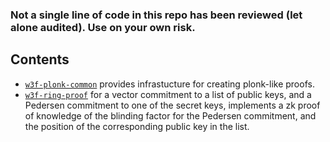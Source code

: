 ### Not a single line of code in this repo has been reviewed (let alone audited). Use on your own risk.

## Contents

* [`w3f-plonk-common`](w3f-plonk-common) provides infrastucture for creating plonk-like proofs.
* [`w3f-ring-proof`](w3f-ring-proof) for a vector commitment to a list of public keys, and a Pedersen commitment to one of the secret keys,
  implements a zk proof of knowledge of the blinding factor for the Pedersen commitment, and the position of the
  corresponding public key in the list.
